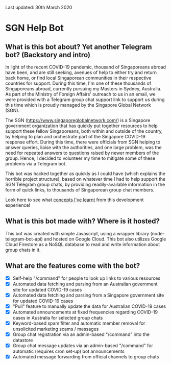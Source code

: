 Last updated: 30th March 2020

# SGN Help Bot

## What is this bot about? Yet another Telegram bot? (Backstory and intro)
In light of the recent COVID-19 pandemic, thousand of Singaporeans abroad have been, and are still seeking, avenues of help to either try and return back home, or find local Singaporean communities in their respective countries for support. During this time, I'm one of these thousands of Singaporeans abroad, currently pursuing my Masters in Sydney, Australia. As part of the Ministry of Foreign Affairs' outreach to us in an email, we were provided with a Telegram group chat support link to support us during this time which is proudly managed by the Singapore Global Network (SGN).

The SGN (https://www.singaporeglobalnetwork.com/) is a Singapore government organization that has quickly put together resources to help support these fellow Singaporeans, both within and outside of the country, by helping to plan and orchestrate part of the Singapore COVID-19 response effort. During this time, there were officials from SGN helping to answer queries, liaise with the authorities, and one large problem, was the need for repeated answers to questions raised by newer members of the group. Hence, I decided to volunteer my time to mitigate some of these problems via a Telegram bot.

This bot was hacked together as quickly as I could have (which explains the horrible project structure), based on whatever time I had to help support the SGN Telegram group chats, by providing readily-available information in the form of quick links, to thousands of Singaporean group chat members.

Look here to see what [concepts I've learnt](https://github.com/nelsongoh/sgn_help_bot/blob/master/LESSONS.md) from this development experience!

## What is this bot made with? Where is it hosted?
This bot was created with simple Javascript, using a wrapper library (node-telegram-bot-api) and hosted on Google Cloud.
This bot also utilizes Google Cloud Firestore as a NoSQL database to read and write information about group chats in it.

## What are the features come with the bot?
- [x] Self-help "/command" for people to look up links to various resources
- [x] Automated data fetching and parsing from an Australian government site for updated COVID-19 cases
- [x] Automated data fetching and parsing from a Singapore government site for updated COVID-19 cases
- [x] "Pull" feature to manually update the data for Australian COVID-19 cases
- [x] Automated announcements at fixed frequencies regarding COVID-19 cases in Australia for selected group chats
- [x] Keyword-based spam filter and automatic member removal for unsolicited marketing scams / messages
- [x] Group chat registration via an admin-based "/command" into the datastore
- [x] Group chat message updates via an admin-based "/command" for automatic (requires cron set-up) bot announcements
- [x] Automated message forwarding from official channels to group chats
